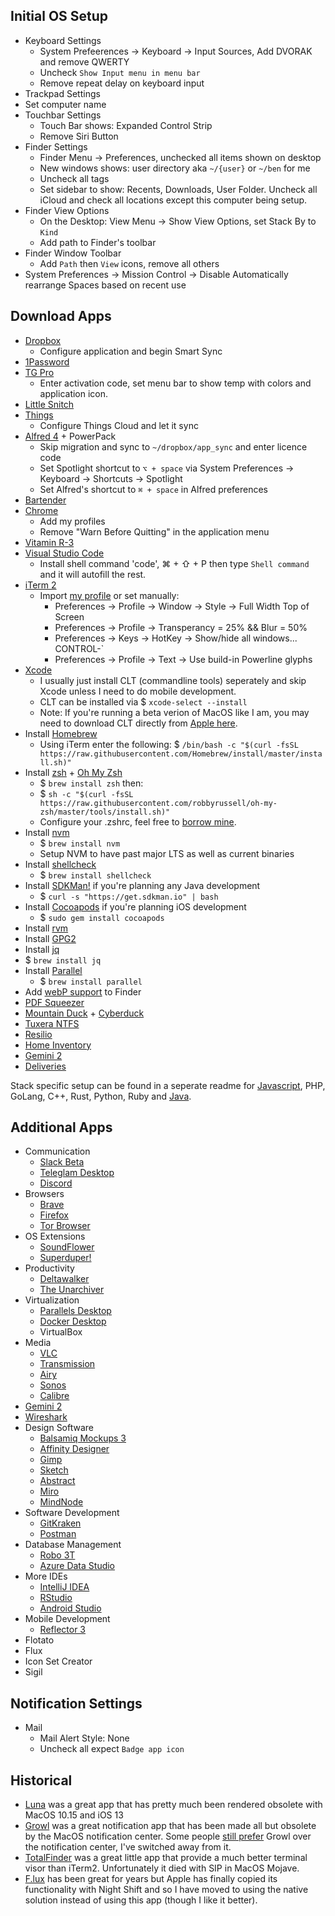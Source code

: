 ## Initial OS Setup
- Keyboard Settings
  - System Prefeerences -> Keyboard -> Input Sources, Add DVORAK and remove QWERTY
  - Uncheck `Show Input menu in menu bar`
  - Remove repeat delay on keyboard input
- Trackpad Settings
- Set computer name
- Touchbar Settings
  - Touch Bar shows: Expanded Control Strip
  - Remove Siri Button
- Finder Settings
  - Finder Menu -> Preferences, unchecked all items shown on desktop
  - New windows shows: user directory aka `~/{user}` or `~/ben` for me
  - Uncheck all tags
  - Set sidebar to show: Recents, Downloads, User Folder. Uncheck all iCloud and check all locations except this computer being setup.
- Finder View Options
  - On the Desktop: View Menu -> Show View Options, set Stack By to `Kind`
  - Add path to Finder's toolbar
- Finder Window Toolbar
  - Add `Path` then `View` icons, remove all others
- System Preferences -> Mission Control -> Disable Automatically rearrange Spaces based on recent use

## Download Apps
- [Dropbox](https://www.dropbox.com/downloading)
  - Configure application and begin Smart Sync
- [1Password](https://1password.com/downloads/mac/)
- [TG Pro](https://www.tunabellysoftware.com/tgpro/)
  - Enter activation code, set menu bar to show temp with colors and application icon.
- [Little Snitch](https://www.obdev.at/products/littlesnitch/download.html)
- [Things](https://culturedcode.com/things/)
  - Configure Things Cloud and let it sync
- [Alfred 4](https://www.alfredapp.com/) + PowerPack
  - Skip migration and sync to `~/dropbox/app_sync` and enter licence code
  - Set Spotlight shortcut to `⌥ + space` via System Preferences -> Keyboard -> Shortcuts -> Spotlight
  - Set Alfred's shortcut to `⌘ + space` in Alfred preferences
- [Bartender](https://www.macbartender.com/)
- [Chrome](https://www.google.com/chrome/)
  - Add my profiles
  - Remove "Warn Before Quitting" in the application menu
- [Vitamin R-3](https://www.publicspace.net/Vitamin-R/)
- [Visual Studio Code](https://code.visualstudio.com/download)
  - Install shell command 'code', ⌘ + ⇧ + P then type `Shell command` and it will autofill the rest.
- [iTerm 2](https://www.iterm2.com/downloads.html)
  - Import [my profile](/iTerm-profile-jbb.json) or set manually:
    - Preferences -> Profile -> Window -> Style -> Full Width Top of Screen
    - Preferences -> Profile -> Transperancy = 25% && Blur = 50%
    - Preferences -> Keys -> HotKey -> Show/hide all windows... CONTROL-`
    - Preferences -> Profile -> Text -> Use build-in Powerline glyphs
- [Xcode](https://apps.apple.com/us/app/xcode/id497799835)
  - I usually just install CLT (commandline tools) seperately and skip Xcode unless I need to do mobile development.
  - CLT can be installed via $ `xcode-select --install`
  - Note: If you're running a beta verion of MacOS like I am, you may need to download CLT directly from [Apple here](https://developer.apple.com/download/more/).
- Install [Homebrew](https://brew.sh/)
  - Using iTerm enter the following: $ `/bin/bash -c "$(curl -fsSL https://raw.githubusercontent.com/Homebrew/install/master/install.sh)"`
- Install [zsh](https://www.zsh.org/) + [Oh My Zsh](https://github.com/ohmyzsh/ohmyzsh)
  - $ `brew install zsh` then:
  - $ `sh -c "$(curl -fsSL https://raw.githubusercontent.com/robbyrussell/oh-my-zsh/master/tools/install.sh)"`
  - Configure your .zshrc, feel free to [borrow mine](/.zshrc).
- Install [nvm](https://github.com/nvm-sh/nvm#installation-and-update)
  - $ `brew install nvm`
  - Setup NVM to have past major LTS as well as current binaries
- Install [shellcheck](https://github.com/koalaman/shellcheck)
  - $ `brew install shellcheck`
- Install [SDKMan!](https://sdkman.io/install) if you're planning any Java development
  - $ `curl -s "https://get.sdkman.io" | bash`
- Install [Cocoapods](https://cocoapods.org/) if you're planning iOS development
  - $ `sudo gem install cocoapods`
- Install [rvm](https://rvm.io/rvm/install)
- Install [GPG2](https://docs.releng.linuxfoundation.org/en/latest/gpg.html)
- Install [jq](https://stedolan.github.io/jq/download/)
 - $ `brew install jq`
- Install [Parallel](https://www.gnu.org/software/parallel/)
  - $ `brew install parallel`
- Add [webP support](https://ourcodeworld.com/articles/read/1160/how-to-enable-webp-image-format-preview-on-the-macos-finder) to Finder
- [PDF Squeezer](https://witt-software.com/pdfsqueezer/)
- [Mountain Duck](https://mountainduck.io/) + [Cyberduck](https://cyberduck.io/download/)
- [Tuxera NTFS](https://www.tuxera.com/products/tuxera-ntfs-for-mac/download/)
- [Resilio](https://www.resilio.com/individuals/)
- [Home Inventory](https://binaryformations.com/products/home-inventory/)
- [Gemini 2](https://macpaw.com/gemini)
- [Deliveries](https://apps.apple.com/us/app/deliveries/id924726344)

Stack specific setup can be found in a seperate readme for [Javascript](/javascript.md), PHP, GoLang, C++, Rust, Python, Ruby and [Java](/java.md).

## Additional Apps
- Communication
  - [Slack Beta](https://slack.com/beta/mac)
  - [Teleglam Desktop](https://desktop.telegram.org/)
  - [Discord](https://discord.com/download)
- Browsers
  - [Brave](https://brave.com/download/)
  - [Firefox](https://www.mozilla.org/en-US/firefox/new/)
  - [Tor Browser](https://www.torproject.org/download/)
- OS Extensions
  - [SoundFlower](https://github.com/mattingalls/Soundflower/releases)
  - [Superduper!](https://www.shirt-pocket.com/SuperDuper/SuperDuperDescription.html)
- Productivity
  - [Deltawalker](https://www.deltawalker.com/download)
  - [The Unarchiver](https://apps.apple.com/us/app/the-unarchiver/id425424353)
- Virtualization
  - [Parallels Desktop](https://www.parallels.com/products/desktop/trial/)
  - [Docker Desktop](https://www.docker.com/products/docker-desktop)
  - VirtualBox
- Media
  - [VLC](https://www.videolan.org/vlc/download-macosx.html)
  - [Transmission](https://transmissionbt.com/download/)
  - [Airy](https://mac.eltima.com/airy-download.html)
  - [Sonos](https://support.sonos.com/s/downloads)
  - [Calibre]()
- [Gemini 2](https://macpaw.com/gemini)
- [Wireshark](https://www.wireshark.org/#download)
- Design Software
  - [Balsamiq Mockups 3](https://balsamiq.com/wireframes/desktop/)
  - [Affinity Designer](https://affinity.serif.com/en-us/designer/)
  - [Gimp](https://www.gimp.org/downloads/)
  - [Sketch](https://www.sketch.com/get/)
  - [Abstract](https://app.abstract.com/download)
  - [Miro](https://miro.com/apps/)
  - [MindNode](https://mindnode.com/download)
- Software Development
  - [GitKraken](https://www.gitkraken.com/download/mac)
  - [Postman](https://www.getpostman.com/downloads/)
- Database Management
  - [Robo 3T](https://robomongo.org/download)
  - [Azure Data Studio](https://docs.microsoft.com/en-us/sql/azure-data-studio/download-azure-data-studio?view=sql-server-ver15)
- More IDEs
  - [IntelliJ IDEA](https://www.jetbrains.com/idea/download/#section=mac)
  - [RStudio](https://rstudio.com/products/rstudio/download/)
  - [Android Studio](https://developer.android.com/studio)
- Mobile Development
  - [Reflector 3](https://www.airsquirrels.com/reflector/download)
- Flotato
- Flux
- Icon Set Creator
- Sigil

## Notification Settings
- Mail
  - Mail Alert Style: None
  - Uncheck all expect `Badge app icon`

## Historical
- [Luna](https://lunadisplay.com/pages/hello) was a great app that has pretty much been rendered obsolete with MacOS 10.15 and iOS 13
- [Growl](http://growl.info/downloads) was a great notification app that has been made all but obsolete by the MacOS notification center. Some people [still prefer](https://computers.tutsplus.com/tutorials/quick-tip-growl-vs-notification-center--mac-45845) Growl over the notification center, I've switched away from it.
- [TotalFinder](https://totalfinder.binaryage.com/) was a great little app that provide a much better terminal visor than iTerm2. Unfortunately it died with SIP in MacOS Mojave.
- [F.lux](https://justgetflux.com/) has been great for years but Apple has finally copied its functionality with Night Shift and so I have moved to using the native solution instead of using this app (though I like it better).
